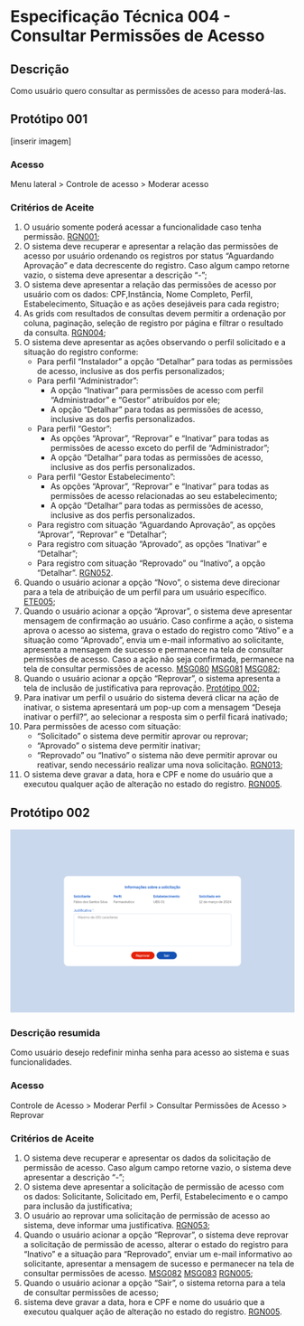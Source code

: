 # Especificação Técnica 004 - Consultar Permissões de Acesso

## Descrição
Como usuário quero consultar as permissões de acesso para moderá-las. 

## Protótipo 001
[inserir imagem]

### Acesso
Menu lateral > Controle de acesso > Moderar acesso

### Critérios de Aceite 
1. O usuário somente poderá acessar a funcionalidade caso tenha permissão. [RGN001](DocumentoDeRegrasv2.md#rgn001);
2. O sistema deve recuperar e apresentar a relação das permissões de acesso por usuário ordenando os registros por status “Aguardando Aprovação” e data decrescente do registro. Caso algum campo retorne vazio, o sistema deve apresentar a descrição “-”; 
3. O sistema deve apresentar a relação das permissões de acesso por usuário com os dados: CPF,Instância, Nome Completo, Perfil, Estabelecimento, Situação e as ações desejáveis para cada registro;
4. As grids com resultados de consultas devem permitir a ordenação por coluna, paginação, seleção de registro por página e filtrar o resultado da consulta. [RGN004](DocumentoDeRegrasv2.md#rgn004);
5. O sistema deve apresentar as ações observando o perfil solicitado e a situação do registro conforme: 
      * Para perfil “Instalador” a opção “Detalhar” para todas as permissões de acesso, inclusive as dos perfis personalizados;
      * Para perfil “Administrador”: 
          * A opção “Inativar” para permissões de acesso com perfil “Administrador” e “Gestor” atribuídos por ele; 
          * A opção “Detalhar” para todas as permissões de acesso, inclusive as dos perfis personalizados. 
      * Para perfil “Gestor”: 
          * As opções “Aprovar”, “Reprovar” e “Inativar” para todas as permissões de acesso exceto do perfil de “Administrador”; 
          * A opção “Detalhar” para todas as permissões de acesso, inclusive as dos perfis personalizados. 
      * Para perfil “Gestor Estabelecimento”: 
          * As opções “Aprovar”, “Reprovar” e “Inativar” para todas as permissões de acesso relacionadas ao seu estabelecimento; 
          * A opção “Detalhar” para todas as permissões de acesso, inclusive as dos perfis personalizados. 
      * Para registro com situação “Aguardando Aprovação”, as opções “Aprovar”, “Reprovar” e “Detalhar”;  
      * Para registro com situação “Aprovado”, as opções “Inativar” e “Detalhar”; 
      * Para registro com situação “Reprovado” ou “Inativo”, a opção “Detalhar”. [RGN052](DocumentoDeRegrasv2.md#rgn052).
6. Quando o usuário acionar a opção “Novo”, o sistema deve direcionar para a tela de atribuição de um perfil para um usuário específico. [ETE005](ETE005.md);
7. Quando o usuário acionar a opção “Aprovar”, o sistema deve apresentar mensagem de confirmação ao usuário. Caso confirme a ação, o sistema aprova o acesso ao sistema, grava o estado do registro como “Ativo” e a situação como “Aprovado”, envia um e-mail informativo ao solicitante, apresenta a mensagem de sucesso e permanece na tela de consultar permissões de acesso. Caso a ação não seja confirmada, permanece na tela de consultar permissões de acesso. [MSG080](DocumentoDeMensagensv2.md#msg080) [MSG081](DocumentoDeMensagensv2.md#msg081) [MSG082](DocumentoDeMensagensv2.md#msg082);
8. Quando o usuário acionar a opção “Reprovar”, o sistema apresenta a tela de inclusão de justificativa para reprovação. [Protótipo 002](ETE004.md#prototipo-002);
9. Para inativar um perfil o usuário do sistema deverá clicar na ação de inativar, o sistema apresentará um pop-up com a mensagem “Deseja inativar o perfil?”, ao selecionar a resposta sim o perfil ficará inativado;
10. Para permissões de acesso com situação: 
    * “Solicitado” o sistema deve permitir aprovar ou reprovar; 
    * “Aprovado” o sistema deve permitir inativar; 
    * “Reprovado” ou “Inativo” o sistema não deve permitir aprovar ou reativar, sendo necessário realizar uma nova solicitação. [RGN013](DocumentoDeRegrasv2.md#rgn013);
11. O sistema deve gravar a data, hora e CPF e nome do usuário que a executou qualquer ação de alteração no estado do registro. [RGN005](DocumentoDeRegrasv2.md#rgn005).

## Protótipo 002
![alt text](../imagens/ete-004-prot-002.png)

### Descrição resumida
Como usuário desejo redefinir minha senha para acesso ao sistema e suas funcionalidades.

### Acesso
Controle de Acesso > Moderar Perfil > Consultar Permissões de Acesso > Reprovar 

### Critérios de Aceite
1. O sistema deve recuperar e apresentar os dados da solicitação de permissão de acesso. Caso algum campo retorne vazio, o sistema deve apresentar a descrição “-”; 
2. O sistema deve apresentar a solicitação de permissão de acesso com os dados: Solicitante, Solicitado em, Perfil, Estabelecimento e o campo para inclusão da justificativa; 
3. O usuário ao reprovar uma solicitação de permissão de acesso ao sistema, deve informar uma justificativa. [RGN053](DocumentoDeRegrasv2.md#rgn053);
4. Quando o usuário acionar a opção “Reprovar”, o sistema deve reprovar a solicitação de permissão de acesso, alterar o estado do registro para “Inativo” e a situação para “Reprovado”, enviar um e-mail informativo ao solicitante, apresentar a mensagem de sucesso e permanecer na tela de consultar permissões de acesso. [MSG082](DocumentoDeMensagensv2.md#msg082) [MSG083](DocumentoDeMensagensv2.md#msg083) [RGN005](DocumentoDeRegrasv2.md#rgn005);
5. Quando o usuário acionar a opção “Sair”, o sistema retorna para a tela de consultar permissões de acesso; 
6. sistema deve gravar a data, hora e CPF e nome do usuário que a executou qualquer ação de alteração no estado do registro. [RGN005](DocumentoDeRegrasv2.md#rgn005).